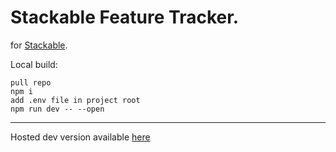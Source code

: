 # Stackable Feature Tracker.

for [Stackable](https://github.com/stackabletech).

Local build:

```
pull repo
npm i
add .env file in project root
npm run dev -- --open
```

---

Hosted dev version available [here](https://feature-tracker.vercel.app)
